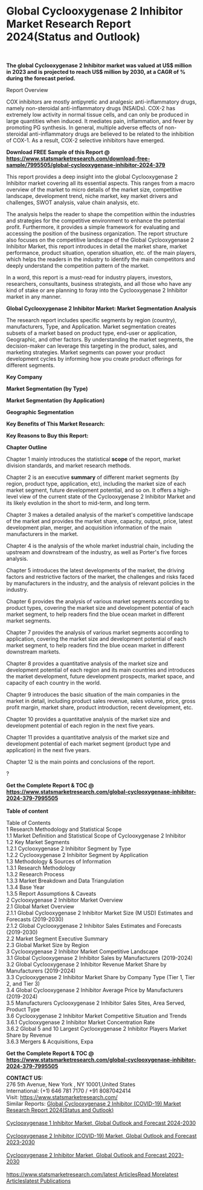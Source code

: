 <h1>Global Cyclooxygenase 2 Inhibitor Market Research Report 2024(Status and Outlook)</h1><br/><p><strong>The global Cyclooxygenase 2 Inhibitor market was valued at US$ million in 2023 and is projected to reach US$ million by 2030, at a <strong>CAGR</strong> of % during the forecast period.</strong></p><p>Report Overview</p><p>COX inhibitors are mostly antipyretic and analgesic anti-inflammatory drugs, namely non-steroidal anti-inflammatory drugs (NSAIDs). COX-2 has extremely low activity in normal tissue cells, and can only be produced in large quantities when induced. It mediates pain, inflammation, and fever by promoting PG synthesis. In general, multiple adverse effects of non-steroidal anti-inflammatory drugs are believed to be related to the inhibition of COX-1. As a result, COX-2 selective inhibitors have emerged.</p><p><strong>Download FREE Sample of this Report @ <a href="https://www.statsmarketresearch.com/download-free-sample/7995505/global-cyclooxygenase-inhibitor-2024-379">https://www.statsmarketresearch.com/download-free-sample/7995505/global-cyclooxygenase-inhibitor-2024-379</a></strong></p><p>This report provides a deep insight into the global Cyclooxygenase 2 Inhibitor market covering all its essential aspects. This ranges from a macro overview of the market to micro details of the market size, competitive landscape, development trend, niche market, key market drivers and challenges, SWOT analysis, value chain analysis, etc.</p><p>The analysis helps the reader to shape the competition within the industries and strategies for the competitive environment to enhance the potential profit. Furthermore, it provides a simple framework for evaluating and accessing the position of the business organization. The report structure also focuses on the competitive landscape of the Global Cyclooxygenase 2 Inhibitor Market, this report introduces in detail the market share, market performance, product situation, operation situation, etc. of the main players, which helps the readers in the industry to identify the main competitors and deeply understand the competition pattern of the market.</p><p>In a word, this report is a must-read for industry players, investors, researchers, consultants, business strategists, and all those who have any kind of stake or are planning to foray into the Cyclooxygenase 2 Inhibitor market in any manner.</p><p><strong>Global Cyclooxygenase 2 Inhibitor Market: Market Segmentation Analysis</strong></p><p>The research report includes specific segments by region (country), manufacturers, Type, and Application. Market segmentation creates subsets of a market based on product type, end-user or application, Geographic, and other factors. By understanding the market segments, the decision-maker can leverage this targeting in the product, sales, and marketing strategies. Market segments can power your product development cycles by informing how you create product offerings for different segments.</p><p><strong>Key Company</strong></p><p><strong>Market Segmentation (by Type)</strong></p><p><strong>Market Segmentation (<strong>by Application</strong>)</strong></p><p><strong>Geographic Segmentation</strong></p><p><strong>Key Benefits of This Market Research:</strong></p><p><strong>Key <strong>Reasons to Buy</strong> this Report:</strong></p><p><strong>Chapter Outline</strong></p><p>Chapter 1 mainly introduces the statistical <strong>scope</strong> of the report, market division standards, and market research methods.</p><p>Chapter 2 is an executive <strong>summary</strong> of different market segments (by region, product type, application, etc), including the market size of each market segment, future development potential, and so on. It offers a high-level view of the current state of the Cyclooxygenase 2 Inhibitor Market and its likely evolution in the short to mid-term, and long term.</p><p>Chapter 3 makes a detailed analysis of the market's competitive landscape of the market and provides the market share, capacity, output, price, latest development plan, merger, and acquisition information of the main manufacturers in the market.</p><p>Chapter 4 is the analysis of the whole market industrial chain, including the upstream and downstream of the industry, as well as Porter's five forces analysis.</p><p>Chapter 5 introduces the latest developments of the market, the driving factors and restrictive factors of the market, the challenges and risks faced by manufacturers in the industry, and the analysis of relevant policies in the industry.</p><p>Chapter 6 provides the analysis of various market segments according to product types, covering the market size and development potential of each market segment, to help readers find the blue ocean market in different market segments.</p><p>Chapter 7 provides the analysis of various market segments according to application, covering the market size and development potential of each market segment, to help readers find the blue ocean market in different downstream markets.</p><p>Chapter 8 provides a quantitative analysis of the market size and development potential of each region and its main countries and introduces the market development, future development prospects, market space, and capacity of each country in the world.</p><p>Chapter 9 introduces the basic situation of the main companies in the market in detail, including product sales revenue, sales volume, price, gross profit margin, market share, product introduction, recent development, etc.</p><p>Chapter 10 provides a quantitative analysis of the market size and development potential of each region in the next five years.</p><p>Chapter 11 provides a quantitative analysis of the market size and development potential of each market segment (product type and application) in the next five years.</p><p>Chapter 12 is the main points and conclusions of the report.</p><p>? </p><div><b>Get the Complete Report & TOC @ <a href="https://www.statsmarketresearch.com/global-cyclooxygenase-inhibitor-2024-379-7995505">https://www.statsmarketresearch.com/global-cyclooxygenase-inhibitor-2024-379-7995505</a></b></div><br><b>Table of content</b><p>Table of Contents<br />1 Research Methodology and Statistical Scope<br />1.1 Market Definition and Statistical Scope of Cyclooxygenase 2 Inhibitor<br />1.2 Key Market Segments<br />1.2.1 Cyclooxygenase 2 Inhibitor Segment by Type<br />1.2.2 Cyclooxygenase 2 Inhibitor Segment by Application<br />1.3 Methodology & Sources of Information<br />1.3.1 Research Methodology<br />1.3.2 Research Process<br />1.3.3 Market Breakdown and Data Triangulation<br />1.3.4 Base Year<br />1.3.5 Report Assumptions & Caveats<br />2 Cyclooxygenase 2 Inhibitor Market Overview<br />2.1 Global Market Overview<br />2.1.1 Global Cyclooxygenase 2 Inhibitor Market Size (M USD) Estimates and Forecasts (2019-2030)<br />2.1.2 Global Cyclooxygenase 2 Inhibitor Sales Estimates and Forecasts (2019-2030)<br />2.2 Market Segment Executive Summary<br />2.3 Global Market Size by Region<br />3 Cyclooxygenase 2 Inhibitor Market Competitive Landscape<br />3.1 Global Cyclooxygenase 2 Inhibitor Sales by Manufacturers (2019-2024)<br />3.2 Global Cyclooxygenase 2 Inhibitor Revenue Market Share by Manufacturers (2019-2024)<br />3.3 Cyclooxygenase 2 Inhibitor Market Share by Company Type (Tier 1, Tier 2, and Tier 3)<br />3.4 Global Cyclooxygenase 2 Inhibitor Average Price by Manufacturers (2019-2024)<br />3.5 Manufacturers Cyclooxygenase 2 Inhibitor Sales Sites, Area Served, Product Type<br />3.6 Cyclooxygenase 2 Inhibitor Market Competitive Situation and Trends<br />3.6.1 Cyclooxygenase 2 Inhibitor Market Concentration Rate<br />3.6.2 Global 5 and 10 Largest Cyclooxygenase 2 Inhibitor Players Market Share by Revenue<br />3.6.3 Mergers & Acquisitions, Expa<br><div><b>Get the Complete Report & TOC @ <a href="https://www.statsmarketresearch.com/global-cyclooxygenase-inhibitor-2024-379-7995505">https://www.statsmarketresearch.com/global-cyclooxygenase-inhibitor-2024-379-7995505</a></b></div></p> <b>CONTACT US:</b><br>276 5th Avenue, New York , NY 10001,United States<br>International: (+1) 646 781 7170 / +91 8087042414<br>Visit: <a href="https://www.statsmarketresearch.com/">https://www.statsmarketresearch.com/</a><br>Similar Reports: <a href="https://www.statsmarketresearch.com/global-cyclooxygenase-inhibitor-2024-379-7995505">Global Cyclooxygenase 2 Inhibitor (COVID-19) Market Research Report 2024(Status and Outlook)</a><br/><br/><a href="https://www.statsmarketresearch.com/global-cyclooxygenase-inhibitor-2024-379-7995505">Cyclooxygenase 1 Inhibitor Market, Global Outlook and Forecast 2024-2030</a><br/><br/><a href="https://www.statsmarketresearch.com/global-cyclooxygenase-inhibitor-2024-379-7995505">Cyclooxygenase 2 Inhibitor (COVID-19) Market, Global Outlook and Forecast 2023-2030</a><br/><br/><a href="https://www.statsmarketresearch.com/global-cyclooxygenase-inhibitor-2024-379-7995505">Cyclooxygenase 2 Inhibitor Market, Global Outlook and Forecast 2023-2030</a><br/><br/><a href="https://gyeongbokgung.com">https://www.statsmarketresearch.com/</a><a href="https://hallyeomaritime.com">latest Articles</a><a href="https://jingwansa.com">Read More</a><a href=https://nguoiviet.jp/">latest Articles</a><a href="https://www.intelmarketresearch.com/">latest Publications</a>
